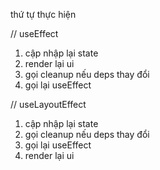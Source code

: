 thứ tự thực hiện

// useEffect

1. cập nhập lại state
2. render lại ui
3. gọi cleanup nếu deps thay đổi
4. gọi lại useEffect

// useLayoutEffect

1. cập nhập lại state
2. gọi cleanup nếu deps thay đổi
3. gọi lại useEffect
4. render lại ui
